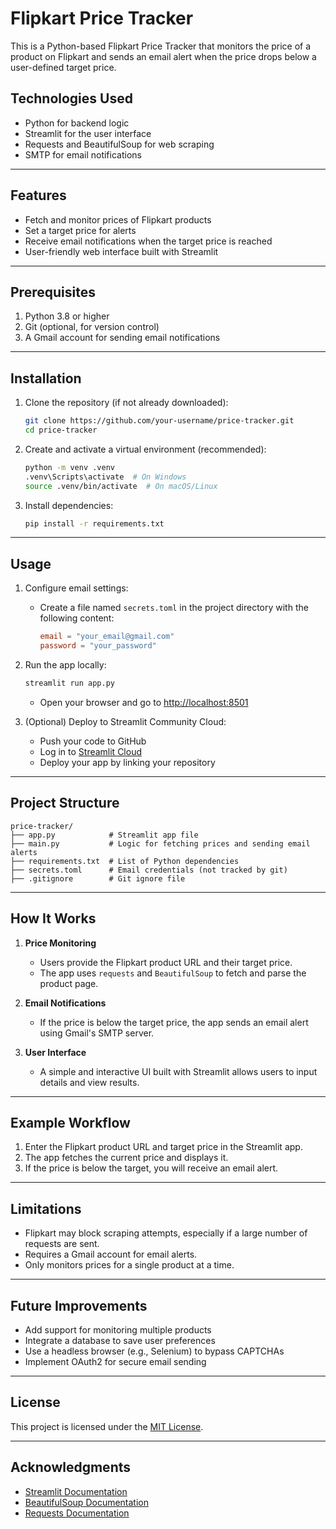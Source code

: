
# Flipkart Price Tracker

This is a Python-based Flipkart Price Tracker that monitors the price of a product on Flipkart and sends an email alert when the price drops below a user-defined target price.

## Technologies Used

- Python for backend logic
- Streamlit for the user interface
- Requests and BeautifulSoup for web scraping
- SMTP for email notifications

---

## Features

- Fetch and monitor prices of Flipkart products
- Set a target price for alerts
- Receive email notifications when the target price is reached
- User-friendly web interface built with Streamlit

---

## Prerequisites

1. Python 3.8 or higher
2. Git (optional, for version control)
3. A Gmail account for sending email notifications

---

## Installation


1. Clone the repository (if not already downloaded):
   ```bash
   git clone https://github.com/your-username/price-tracker.git
   cd price-tracker
   ```

2. Create and activate a virtual environment (recommended):
   ```bash
   python -m venv .venv
   .venv\Scripts\activate  # On Windows
   source .venv/bin/activate  # On macOS/Linux
   ```

3. Install dependencies:
   ```bash
   pip install -r requirements.txt
   ```

---


## Usage

1. Configure email settings:
   - Create a file named `secrets.toml` in the project directory with the following content:
     ```toml
     email = "your_email@gmail.com"
     password = "your_password"
     ```

2. Run the app locally:
   ```bash
   streamlit run app.py
   ```
   - Open your browser and go to [http://localhost:8501](http://localhost:8501)

3. (Optional) Deploy to Streamlit Community Cloud:
   - Push your code to GitHub
   - Log in to [Streamlit Cloud](https://streamlit.io/cloud)
   - Deploy your app by linking your repository

---


## Project Structure

```
price-tracker/
├── app.py            # Streamlit app file
├── main.py           # Logic for fetching prices and sending email alerts
├── requirements.txt  # List of Python dependencies
├── secrets.toml      # Email credentials (not tracked by git)
├── .gitignore        # Git ignore file
```

---


## How It Works

1. **Price Monitoring**
   - Users provide the Flipkart product URL and their target price.
   - The app uses `requests` and `BeautifulSoup` to fetch and parse the product page.

2. **Email Notifications**
   - If the price is below the target price, the app sends an email alert using Gmail's SMTP server.

3. **User Interface**
   - A simple and interactive UI built with Streamlit allows users to input details and view results.

---


## Example Workflow

1. Enter the Flipkart product URL and target price in the Streamlit app.
2. The app fetches the current price and displays it.
3. If the price is below the target, you will receive an email alert.

---


## Limitations

- Flipkart may block scraping attempts, especially if a large number of requests are sent.
- Requires a Gmail account for email alerts.
- Only monitors prices for a single product at a time.

---


## Future Improvements

- Add support for monitoring multiple products
- Integrate a database to save user preferences
- Use a headless browser (e.g., Selenium) to bypass CAPTCHAs
- Implement OAuth2 for secure email sending

---


## License

This project is licensed under the [MIT License](LICENSE).

---


## Acknowledgments

- [Streamlit Documentation](https://docs.streamlit.io/)
- [BeautifulSoup Documentation](https://www.crummy.com/software/BeautifulSoup/bs4/doc/)
- [Requests Documentation](https://docs.python-requests.org/en/master/)

